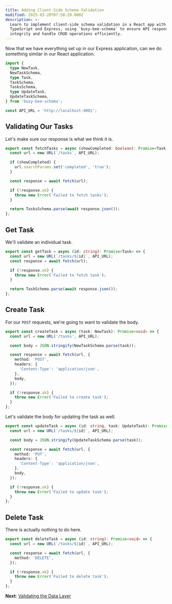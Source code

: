 ```yaml
---
title: Adding Client-Side Schema Validation
modified: 2025-03-20T07:58:20.000Z
description: >-
  Learn to implement client-side schema validation in a React app with
  TypeScript and Express, using `busy-bee-schema` to ensure API response
  integrity and handle CRUD operations efficiently.
---
```


Now that we have everything set up in our Express application, can we do something similar in our React application.

```ts
import {
  type NewTask,
  NewTaskSchema,
  type Task,
  TaskSchema,
  TasksSchema,
  type UpdateTask,
  UpdateTaskSchema,
} from 'busy-bee-schema';

const API_URL = 'http://localhost:4001';
```

## Validating Our Tasks

Let's make sure our response is what we think it is.

```ts
export const fetchTasks = async (showCompleted: boolean): Promise<Task[]> => {
  const url = new URL(`/tasks`, API_URL);

  if (showCompleted) {
    url.searchParams.set('completed', 'true');
  }

  const response = await fetch(url);

  if (!response.ok) {
    throw new Error('Failed to fetch tasks');
  }

  return TasksSchema.parse(await response.json());
};
```

## Get Task

We'll validate an individual task.

```ts
export const getTask = async (id: string): Promise<Task> => {
  const url = new URL(`/tasks/${id}`, API_URL);
  const response = await fetch(url);

  if (!response.ok) {
    throw new Error('Failed to fetch task');
  }

  return TaskSchema.parse(await response.json());
};
```

## Create Task

For our `POST` requests, we're going to want to validate the body.

```ts
export const createTask = async (task: NewTask): Promise<void> => {
  const url = new URL('/tasks', API_URL);

  const body = JSON.stringify(NewTaskSchema.parse(task));

  const response = await fetch(url, {
    method: 'POST',
    headers: {
      'Content-Type': 'application/json',
    },
    body,
  });

  if (!response.ok) {
    throw new Error('Failed to create task');
  }
};
```

Let's validate the body for updating the task as well.

```ts
export const updateTask = async (id: string, task: UpdateTask): Promise<void> => {
  const url = new URL(`/tasks/${id}`, API_URL);

  const body = JSON.stringify(UpdateTaskSchema.parse(task));

  const response = await fetch(url, {
    method: 'PUT',
    headers: {
      'Content-Type': 'application/json',
    },
    body,
  });

  if (!response.ok) {
    throw new Error('Failed to update task');
  }
};
```

## Delete Task

There is actually nothing to do here.

```ts
export const deleteTask = async (id: string): Promise<void> => {
  const url = new URL(`/tasks/${id}`, API_URL);

  const response = await fetch(url, {
    method: 'DELETE',
  });

  if (!response.ok) {
    throw new Error('Failed to delete task');
  }
};
```

**Next**: [Validating the Data Layer](validating-the-data-layer)
